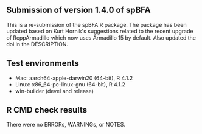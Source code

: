 ## Submission of version 1.4.0 of spBFA
This is a re-submission of the spBFA R package. The package has been updated based on Kurt Hornik's suggestions related to the recent upgrade of RcppArmadillo which now uses Armadillo 15 by default. Also updated the doi in the DESCRIPTION.

## Test environments
* Mac: aarch64-apple-darwin20 (64-bit), R 4.1.2
* Linux: x86_64-pc-linux-gnu (64-bit), R 4.1.2
* win-builder (devel and release)

## R CMD check results
There were no ERRORs, WARNINGs, or NOTES.